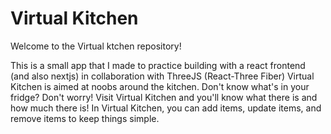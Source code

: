 # Virtual Kitchen

Welcome to the Virtual ktchen repository!

This is a small app that I made to practice building with a react frontend (and also nextjs) in collaboration with ThreeJS (React-Three Fiber)
Virtual Kitchen is aimed at noobs around the kitchen.
Don't know what's in your fridge? Don't worry! Visit Virtual Kitchen and you'll know what there is and how much there is!
In Virtual Kitchen, you can add items, update items, and remove items to keep things simple.
